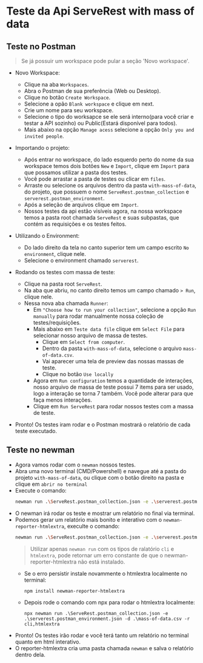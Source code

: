 # Teste da Api ServeRest with mass of data
## Teste no Postman
> Se já possuir um workspace pode pular a seção 'Novo workspace'.
- Novo Workspace:
    - Clique na aba `Workspaces`.
    - Abra o Postman de sua preferência (Web ou Desktop).
    - Clique no botão `Create Workspace`.
    - Selecione a opão `Blank workspace` e clique em next.
    - Crie um nome para seu workspace.
    - Selecione o tipo do worksapce se ele será interno(para você criar e testar a API sozinho) ou Public(Estará disponível para todos).
    - Mais abaixo na opção `Manage acess` selecione a opção `Only you and invited people`.

- Importando o projeto:
    - Após entrar no workspace, do lado esquerdo perto do nome da sua workspace temos dois botões `New` e `Import`, clique em `Import` para que possamos utilizar a pasta dos testes.
    - Você pode arrastar a pasta de testes ou clicar em `files`.
    - Arraste ou selecione os arquivos dentro da pasta `with-mass-of-data`, do projeto, que possuem o nome `ServeRest.postman_collection` e `serverest.postman_environment`.
    - Após a seleção de arquivos clique em `Import`.
    - Nossos testes da api estão visíveis agora, na nossa workspace temos a pasta root chamada `ServeRest` e suas subpastas, que contém as requisições e os testes feitos.

- Utilizando o Environment:
    - Do lado direito da tela no canto superior tem um campo escrito `No environment`, clique nele.
    - Selecione o environment chamado `serverest`.

- Rodando os testes com massa de teste:
    - Clique na pasta root `ServeRest`.
    - Na aba que abriu, no canto direito temos um campo chamado `> Run`, clique nele.
    - Nessa nova aba chamada `Runner`:
        - Em `"Choose how to run your collection"`, selecione a opção `Run manually` para rodar manualmente nossa coleção de testes/requisições.
        - Mais abaixo em `Teste data file` clique em `Select File` para selecionar nosso arquivo de massa de testes.
            - Clique em `Select from computer`.
            - Dentro da pasta `with-mass-of-data`, selecione o arquivo `mass-of-data.csv`.
            - Vai aparecer uma tela de preview das nossas massas de teste.
            - Clique no botão `Use locally`
        - Agora em `Run configuration` temos a quantidade de interações, nosso arquivo de massa de teste possui 7 items para ser usado, logo a interação se torna 7 também. Você pode alterar para que faça menos interações.
        - Clique em `Run ServeRest` para rodar nossos testes com a massa de teste.
- Pronto! Os testes iram rodar e o Postman mostrará o relatório de cada teste executado.

## Teste no newman
- Agora vamos rodar com o `newman` nossos testes.
- Abra uma novo terminal (CMD/Powershell) e navegue até a pasta do projeto `with-mass-of-data`, ou clique com o botão direito na pasta e clique em `abrir no terminal`
- Execute o comando:
    ```bash
    newman run .\ServeRest.postman_collection.json -e .\serverest.postman_environment.json -d .\mass-of-data.csv -r cli
- O newman irá rodar os teste e mostrar um relatório no final via terminal.
- Podemos gerar um relatório mais bonito e interativo com o `newman-reporter-htmlextra`, execulte o comando:
    ```bash
    newman run .\ServeRest.postman_collection.json -e .\serverest.postman_environment.json -d .\mass-of-data.csv -r cli,htmlextra
    ```
    > Utilizar apenas `newman run` com os tipos de ralatório `cli` e `htmlextra`, pode retornar um erro constante de que o newman-reporter-htmlextra não está instalado.
    - Se o erro persistir instale novammente o htmlextra localmente no terminal:
        ```
        npm install newman-reporter-htmlextra
        ```
    - Depois rode o comando com npx para rodar o htmlextra localmente:
        ```
        npx newman run .\ServeRest.postman_collection.json -e .\serverest.postman_environment.json -d .\mass-of-data.csv -r cli,htmlextra
        ```
- Pronto! Os testes irão rodar e você terá tanto um relatório no terminal quanto em html interativo.
- O reporter-htmlextra cria uma pasta chamada `newman` e salva o relatório dentro dela.